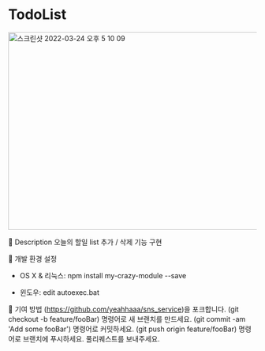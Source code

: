 # TodoList
<img width="600" height="400" alt="스크린샷 2022-03-24 오후 5 10 09" src="https://user-images.githubusercontent.com/99670118/159871038-897657ab-cbec-497f-8e40-f2e192b2b0b7.png">


📌 Description
   오늘의 할일 list 추가 / 삭제 기능 구현

📌 개발 환경 설정
  - OS X & 리눅스:
  npm install my-crazy-module --save
  
  - 윈도우:
  edit autoexec.bat

📌 기여 방법
  (https://github.com/yeahhaaa/sns_service)을 포크합니다.
  (git checkout -b feature/fooBar) 명령어로 새 브랜치를 만드세요.
  (git commit -am 'Add some fooBar') 명령어로 커밋하세요.
  (git push origin feature/fooBar) 명령어로 브랜치에 푸시하세요. 
  풀리퀘스트를 보내주세요.
